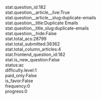 stat.question_id:182  
stat.question__article__live:True  
stat.question__article__slug:duplicate-emails  
stat.question__title:Duplicate Emails  
stat.question__title_slug:duplicate-emails  
stat.question__hide:False  
stat.total_acs:28799  
stat.total_submitted:38362  
stat.total_column_articles:4  
stat.frontend_question_id:182  
stat.is_new_question:False  
status:ac  
difficulty.level:1  
paid_only:False  
is_favor:False  
frequency:0  
progress:0  
